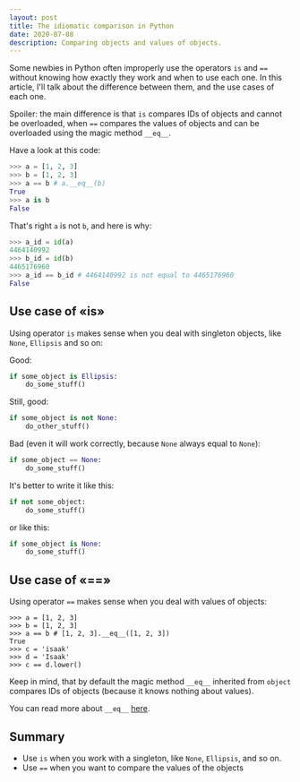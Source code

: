 ```yaml
---
layout: post
title: The idiomatic comparison in Python
date: 2020-07-08
description: Comparing objects and values of objects.
---
```


Some newbies in Python often improperly use the operators `is` and `==` without 
knowing how exactly they work and when to use each one. In this article, 
I'll talk about the difference between them, and the use cases of each one.

Spoiler: the main difference is that `is` compares IDs of objects and cannot be overloaded, 
when `==` compares the values of objects and can be overloaded using the magic method `__eq__`.

Have a look at this code:

```python
>>> a = [1, 2, 3]
>>> b = [1, 2, 3]
>>> a == b # a.__eq__(b)
True
>>> a is b
False
```

That's right  `a` is not `b`, and here is why:

```python
>>> a_id = id(a)
4464140992
>>> b_id = id(b)
4465176960
>>> a_id == b_id # 4464140992 is not equal to 4465176960
False
```

## Use case of «is»

Using operator `is` makes sense when you deal with singleton objects, 
like `None`, `Ellipsis` and so on:

Good:

```python
if some_object is Ellipsis:
    do_some_stuff()
```

Still, good:

```python
if some_object is not None:
    do_other_stuff()
```

Bad (even it will work correctly, because `None` always equal to `None`):

```python
if some_object == None:
    do_some_stuff()
```

It's better to write it like this:

```python
if not some_object:
    do_some_stuff()
```

or like this:

```python
if some_object is None:
    do_some_stuff()
```


## Use case of «==»

Using operator `==` makes sense when you deal with values of objects:

```
>>> a = [1, 2, 3]
>>> b = [1, 2, 3]
>>> a == b # [1, 2, 3].__eq__([1, 2, 3])
True
>>> c = 'isaak'
>>> d = 'Isaak'
>>> c == d.lower()
```

Keep in mind, that by default the magic method `__eq__` inherited from `object` compares 
IDs of objects (because it knows nothing about values).

You can read more about `__eq__` [here](https://docs.python.org/3/reference/datamodel.html).

## Summary

- Use `is` when you work with a singleton, like `None`, `Ellipsis`, and so on.
- Use `==` when you want to compare the values of the objects
